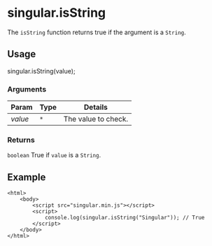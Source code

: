 # singular.isString

The `isString` function returns true if the argument is a `String`.

## Usage

singular.isString(value);

### Arguments

| Param | Type | Details |
| ----- | ---- | ------- |
| _value_ | `*` | The value to check. |

### Returns

`boolean` True if `value` is a `String`.

## Example

	<html>
		<body>
			<script src="singular.min.js"></script>
			<script>
				console.log(singular.isString("Singular")); // True
			</script>
		</body>
	</html>